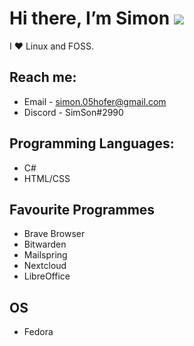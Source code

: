 # Hi there, I’m Simon ![](https://user-images.githubusercontent.com/18350557/176309783-0785949b-9127-417c-8b55-ab5a4333674e.gif)

I ❤️ Linux and FOSS.


## Reach me:
   - Email - simon.05hofer@gmail.com
   - Discord - SimSon#2990

## Programming Languages:
   - C#
   - HTML/CSS

## Favourite Programmes
   - Brave Browser
   - Bitwarden
   - Mailspring
   - Nextcloud
   - LibreOffice

## OS
   - Fedora
